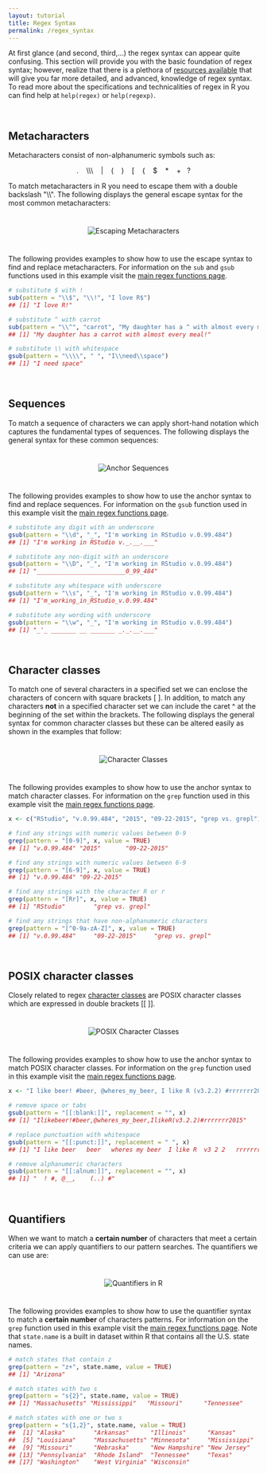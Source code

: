 ```yaml
---
layout: tutorial
title: Regex Syntax
permalink: /regex_syntax
---
```


At first glance (and second, third,...) the regex syntax can appear quite confusing.  This section will provide you with the basic foundation of regex syntax; however, realize that there is a plethora of [resources available](#regex_resources) that will give you far more detailed, and advanced, knowledge of regex syntax.  To read more about the specifications and technicalities of regex in R you can find help at `help(regex)` or `help(regexp)`.

<br>

## Metacharacters
Metacharacters consist of non-alphanumeric symbols such as: 

<p>
<center>
. &nbsp;&nbsp; \\\ &nbsp;&nbsp; | &nbsp;&nbsp; ( &nbsp;&nbsp; ) &nbsp;&nbsp; [ &nbsp;&nbsp; { &nbsp;&nbsp; $ &nbsp;&nbsp; * &nbsp;&nbsp; + &nbsp;&nbsp;?
</center>
</p>

To match metacharacters in R you need to escape them with a double backslash "\\\\".  The following displays the general escape syntax for the most common metacharacters:

<center>
<img src="/public/images/r_vocab/metacharacter_escape.png" alt="Escaping Metacharacters" vspace="25">
</center>   

The following provides examples to show how to use the escape syntax to find and replace metacharacters.  For information on the `sub` and `gsub` functions used in this example visit the [main regex functions page](#main_regex_functions). 


```r
# substitute $ with !
sub(pattern = "\\$", "\\!", "I love R$")
## [1] "I love R!"

# substitute ^ with carrot
sub(pattern = "\\^", "carrot", "My daughter has a ^ with almost every meal!")
## [1] "My daughter has a carrot with almost every meal!"

# substitute \\ with whitespace
gsub(pattern = "\\\\", " ", "I\\need\\space")
## [1] "I need space"
```

<br>

## Sequences
To match a sequence of characters we can apply short-hand notation which captures the fundamental types of sequences.  The following displays the general syntax for these common sequences:

<center>
<img src="/public/images/r_vocab/anchor_sequence.png" alt="Anchor Sequences" vspace="25">
</center>    
    
The following provides examples to show how to use the anchor syntax to find and replace sequences.  For information on the `gsub` function used in this example visit the [main regex functions page](#main_regex_functions).


```r
# substitute any digit with an underscore
gsub(pattern = "\\d", "_", "I'm working in RStudio v.0.99.484")
## [1] "I'm working in RStudio v._.__.___"

# substitute any non-digit with an underscore
gsub(pattern = "\\D", "_", "I'm working in RStudio v.0.99.484")
## [1] "_________________________0_99_484"

# substitute any whitespace with underscore
gsub(pattern = "\\s", "_", "I'm working in RStudio v.0.99.484")
## [1] "I'm_working_in_RStudio_v.0.99.484"

# substitute any wording with underscore
gsub(pattern = "\\w", "_", "I'm working in RStudio v.0.99.484")
## [1] "_'_ _______ __ _______ _._.__.___"
```


<br>

## Character classes
To match one of several characters in a specified set we can enclose the characters of concern with square brackets [ ].  In addition, to match any characters **not** in a specified character set we can include the caret ^ at the beginning of the set within the brackets.  The following displays the general syntax for common character classes but these can be altered easily as shown in the examples that follow:

<center>
<img src="/public/images/r_vocab/character_class.png" alt="Character Classes" vspace="25">
</center>

The following provides examples to show how to use the anchor syntax to match character classes.  For information on the `grep` function used in this example visit the [main regex functions page](#main_regex_functions).


```r
x <- c("RStudio", "v.0.99.484", "2015", "09-22-2015", "grep vs. grepl")

# find any strings with numeric values between 0-9
grep(pattern = "[0-9]", x, value = TRUE)
## [1] "v.0.99.484" "2015"       "09-22-2015"

# find any strings with numeric values between 6-9
grep(pattern = "[6-9]", x, value = TRUE)
## [1] "v.0.99.484" "09-22-2015"

# find any strings with the character R or r
grep(pattern = "[Rr]", x, value = TRUE)
## [1] "RStudio"        "grep vs. grepl"

# find any strings that have non-alphanumeric characters
grep(pattern = "[^0-9a-zA-Z]", x, value = TRUE)
## [1] "v.0.99.484"     "09-22-2015"     "grep vs. grepl"
```

<br>

## POSIX character classes
Closely related to regex [character classes](#character_class) are POSIX character classes which are expressed in double brackets [[ ]].

<center>
<img src="/public/images/r_vocab/posix.png" alt="POSIX Character Classes" vspace="25">
</center>      

The following provides examples to show how to use the anchor syntax to match POSIX character classes. For information on the `grep` function used in this example visit the [main regex functions page](#main_regex_functions).


```r
x <- "I like beer! #beer, @wheres_my_beer, I like R (v3.2.2) #rrrrrrr2015"

# remove space or tabs
gsub(pattern = "[[:blank:]]", replacement = "", x)
## [1] "Ilikebeer!#beer,@wheres_my_beer,IlikeR(v3.2.2)#rrrrrrr2015"

# replace punctuation with whitespace
gsub(pattern = "[[:punct:]]", replacement = " ", x)
## [1] "I like beer   beer   wheres my beer  I like R  v3 2 2   rrrrrrr2015"

# remove alphanumeric characters
gsub(pattern = "[[:alnum:]]", replacement = "", x)
## [1] "  ! #, @__,    (..) #"
```

<br>

## Quantifiers
When we want to match a **certain number** of characters that meet a certain criteria we can apply quantifiers to our pattern searches.  The quantifiers we can use are:

<center>
<img src="/public/images/r_vocab/quantifier.png" alt="Quantifiers in R" vspace="25">
</center>     

The following provides examples to show how to use the quantifier syntax to match a **certain number** of characters patterns. For information on the `grep` function used in this example visit the [main regex functions page](#main_regex_functions).  Note that `state.name` is a built in dataset within R that contains all the U.S. state names.


```r
# match states that contain z 
grep(pattern = "z+", state.name, value = TRUE)
## [1] "Arizona"

# match states with two s
grep(pattern = "s{2}", state.name, value = TRUE)
## [1] "Massachusetts" "Mississippi"   "Missouri"      "Tennessee"

# match states with one or two s
grep(pattern = "s{1,2}", state.name, value = TRUE)
##  [1] "Alaska"        "Arkansas"      "Illinois"      "Kansas"       
##  [5] "Louisiana"     "Massachusetts" "Minnesota"     "Mississippi"  
##  [9] "Missouri"      "Nebraska"      "New Hampshire" "New Jersey"   
## [13] "Pennsylvania"  "Rhode Island"  "Tennessee"     "Texas"        
## [17] "Washington"    "West Virginia" "Wisconsin"
```
